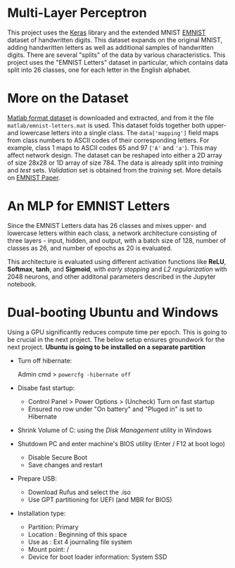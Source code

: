 # Multi-Layer Perceptron

This project uses the [Keras] library and the extended MNIST [EMNIST] dataset of handwritten digits. This dataset​ expands on the original MNIST, adding handwritten letters as well as additional samples of handwritten digits. There are several "splits" of the data by various characteristics. This project uses the "EMNIST Letters" dataset in particular, which contains data split into 26 classes, one for each letter in the English alphabet.

# More on the Dataset
[​Matlab format dataset​] is downloaded and extracted, and from it the file `​matlab/emnist-letters.mat​` is used. This dataset folds together both upper- and lowercase letters into a single class. The `​data['mapping']`​ field maps from class numbers to ASCII codes of their corresponding letters. For example, class 1 maps to ASCII codes 65 and 97 (`​'A'`​ and `​'a'`​). This may affect network design. The dataset can be reshaped into either a 2D array of size 28x28 or 1D array of size 784. The data is already split into *training* and *test* sets. *Validation* set is obtained from the *training* set. More details on [EMNIST Paper].

# An MLP for EMNIST Letters

Since the EMNIST Letters data has 26 classes and mixes upper- and lowercase letters within each class, a network architecture consisting of three layers - input, hidden, and output, with a batch size of 128, number of classes as 26, and number of epochs as 20 is evaluated.

This architecture is evaluated using different activation functions like **ReLU**, **Softmax**, **tanh**, and **Sigmoid**, with *early stopping* and *L2 regularization* with 2048 neurons, and other additonal parameters described in the Jupyter notebook.

# Dual-booting Ubuntu and Windows

Using a GPU significantly reduces compute time per epoch. This is going to be crucial in the next project. The below setup ensures groundwork for the next project. **Ubuntu is going to be installed on a separate partition**

+ Turn off hibernate:

  Admin cmd > `powercfg -hibernate off`

+ Disabe fast startup:
  + Control Panel > Power Options > (Uncheck) Turn on fast startup
  + Ensured no row under "On battery" and "Pluged in" is set to Hibernate

+ Shrink Volume of C: using the *Disk Management* utility in Windows

+ Shutdown PC and enter machine's BIOS utility (Enter / F12 at boot logo)
  + Disable Secure Boot
  + Save changes and restart

+ Prepare USB:
  + Download Rufus and select the .iso
  + Use GPT partitioning for UEFI (and MBR for BIOS)

+ Installation type:
  + Partition: Primary
  + Location : Beginning of this space
  + Use as   : Ext 4 journaling file system
  + Mount point: /
  + Device for boot loader information: System SSD


[Keras]: https://keras.io
[EMNIST]: https://www.nist.gov/itl/products-and-services/emnist-dataset
[EMNIST Paper]: https://arxiv.org/abs/1702.05373
[​Matlab format dataset​]: http://www.itl.nist.gov/iaui/vip/cs_links/EMNIST/matlab.zip
